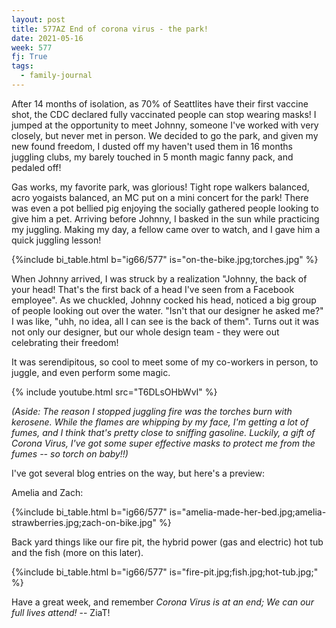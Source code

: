 ```yaml
---
layout: post
title: 577AZ End of corona virus - the park!
date: 2021-05-16
week: 577
fj: True
tags:
  - family-journal
---
```


After 14 months of isolation, as 70% of Seattlites have their first vaccine shot, the CDC declared fully vaccinated people can stop wearing masks! I jumped at the opportunity to meet Johnny, someone I've worked with very closely, but never met in person. We decided to go the park, and given my new found freedom, I dusted off my haven't used them in 16 months juggling clubs, my barely touched in 5 month magic fanny pack, and pedaled off!

Gas works, my favorite park, was glorious! Tight rope walkers balanced, acro yogaists balanced, an MC put on a mini concert for the park! There was even a pot bellied pig enjoying the socially gathered people looking to give him a pet. Arriving before Johnny, I basked in the sun while practicing my juggling. Making my day, a fellow came over to watch, and I gave him a quick juggling lesson!

{%include bi_table.html b="ig66/577" is="on-the-bike.jpg;torches.jpg" %}

When Johnny arrived, I was struck by a realization "Johnny, the back of your head! That's the first back of a head I've seen from a Facebook employee". As we chuckled, Johnny cocked his head, noticed a big group of people looking out over the water. "Isn't that our designer he asked me?" I was like, "uhh, no idea, all I can see is the back of them". Turns out it was not only our designer, but our whole design team - they were out celebrating their freedom!

It was serendipitous, so cool to meet some of my co-workers in person, to juggle, and even perform some magic.

{% include youtube.html src="T6DLsOHbWvI" %}

_(Aside: The reason I stopped juggling fire was the torches burn with kerosene. While the flames are whipping by my face, I'm getting a lot of fumes, and I think that's pretty close to sniffing gasoline. Luckily, a gift of Corona Virus, I've got some super effective masks to protect me from the fumes -- so torch on baby!!)_

I've got several blog entries on the way, but here's a preview:

Amelia and Zach:

{%include bi_table.html b="ig66/577"
is="amelia-made-her-bed.jpg;amelia-strawberries.jpg;zach-on-bike.jpg" %}

Back yard things like our fire pit, the hybrid power (gas and electric) hot tub and the fish (more on this later).

{%include bi_table.html b="ig66/577" is="fire-pit.jpg;fish.jpg;hot-tub.jpg;" %}

Have a great week, and remember _Corona Virus is at an end; We can our full lives attend!_ -- ZiaT!
